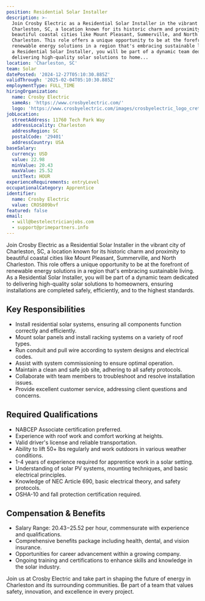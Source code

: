 ```yaml
---
position: Residential Solar Installer
description: >-
  Join Crosby Electric as a Residential Solar Installer in the vibrant city of
  Charleston, SC, a location known for its historic charm and proximity to
  beautiful coastal cities like Mount Pleasant, Summerville, and North
  Charleston. This role offers a unique opportunity to be at the forefront of
  renewable energy solutions in a region that's embracing sustainable living. As
  a Residential Solar Installer, you will be part of a dynamic team dedicated to
  delivering high-quality solar solutions to home...
location: 'Charleston, SC'
team: Solar
datePosted: '2024-12-27T05:10:30.885Z'
validThrough: '2025-02-04T05:10:30.885Z'
employmentType: FULL_TIME
hiringOrganization:
  name: Crosby Electric
  sameAs: 'https://www.crosbyelectric.com/'
  logo: 'https://www.crosbyelectric.com/images/crosbyelectric_logo_crete.png'
jobLocation:
  streetAddress: 11760 Tech Park Way
  addressLocality: Charleston
  addressRegion: SC
  postalCode: '29401'
  addressCountry: USA
baseSalary:
  currency: USD
  value: 22.98
  minValue: 20.43
  maxValue: 25.52
  unitText: HOUR
experienceRequirements: entryLevel
occupationalCategory: Apprentice
identifier:
  name: Crosby Electric
  value: CROS809bvf
featured: false
email:
  - will@bestelectricianjobs.com
  - support@primepartners.info
---
```




Join Crosby Electric as a Residential Solar Installer in the vibrant city of Charleston, SC, a location known for its historic charm and proximity to beautiful coastal cities like Mount Pleasant, Summerville, and North Charleston. This role offers a unique opportunity to be at the forefront of renewable energy solutions in a region that's embracing sustainable living. As a Residential Solar Installer, you will be part of a dynamic team dedicated to delivering high-quality solar solutions to homeowners, ensuring installations are completed safely, efficiently, and to the highest standards.

## Key Responsibilities

- Install residential solar systems, ensuring all components function correctly and efficiently.
- Mount solar panels and install racking systems on a variety of roof types.
- Run conduit and pull wire according to system designs and electrical codes.
- Assist with system commissioning to ensure optimal operation.
- Maintain a clean and safe job site, adhering to all safety protocols.
- Collaborate with team members to troubleshoot and resolve installation issues.
- Provide excellent customer service, addressing client questions and concerns.

## Required Qualifications

- NABCEP Associate certification preferred.
- Experience with roof work and comfort working at heights.
- Valid driver's license and reliable transportation.
- Ability to lift 50+ lbs regularly and work outdoors in various weather conditions.
- 1-4 years of experience required for apprentice work in a solar setting.
- Understanding of solar PV systems, mounting techniques, and basic electrical principles.
- Knowledge of NEC Article 690, basic electrical theory, and safety protocols.
- OSHA-10 and fall protection certification required.

## Compensation & Benefits

- Salary Range: $20.43-$25.52 per hour, commensurate with experience and qualifications.
- Comprehensive benefits package including health, dental, and vision insurance.
- Opportunities for career advancement within a growing company.
- Ongoing training and certifications to enhance skills and knowledge in the solar industry.

Join us at Crosby Electric and take part in shaping the future of energy in Charleston and its surrounding communities. Be part of a team that values safety, innovation, and excellence in every project.
